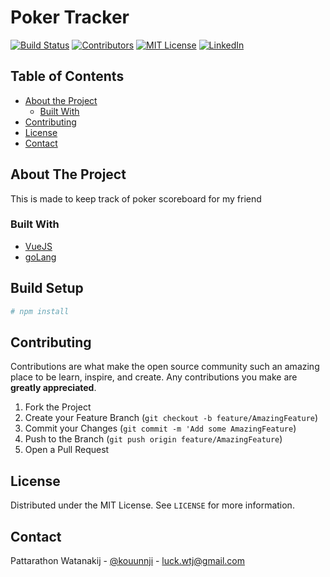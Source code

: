 # Poker Tracker
<!-- PROJECT SHIELDS -->
[![Build Status][build-shield]]()
[![Contributors][contributors-shield]]()
[![MIT License][license-shield]][license-url]
[![LinkedIn][linkedin-shield]][linkedin-url]


<!-- TABLE OF CONTENTS -->
## Table of Contents

* [About the Project](#about-the-project)
  * [Built With](#built-with)
* [Contributing](#contributing)
* [License](#license)
* [Contact](#contact)



<!-- ABOUT THE PROJECT -->
## About The Project

This is made to keep track of poker scoreboard for my friend

### Built With

* [VueJS](https://vuejs.org/)
* [goLang](https://golang.org)

<!-- GETTING STARTED -->
## Build Setup


``` bash
# npm install
```

<!-- CONTRIBUTING -->
## Contributing

Contributions are what make the open source community such an amazing place to be learn, inspire, and create. Any contributions you make are **greatly appreciated**.

1. Fork the Project
2. Create your Feature Branch (`git checkout -b feature/AmazingFeature`)
3. Commit your Changes (`git commit -m 'Add some AmazingFeature`)
4. Push to the Branch (`git push origin feature/AmazingFeature`)
5. Open a Pull Request

<!-- LICENSE -->
## License

Distributed under the MIT License. See `LICENSE` for more information.



<!-- CONTACT -->
## Contact

Pattarathon Watanakij - [@kouunnji](https://twitter.com/kouunnji) - luck.wtj@gmail.com




<!-- MARKDOWN LINKS & IMAGES -->
[build-shield]: https://img.shields.io/badge/build-passing-brightgreen.svg?style=flat-square
[contributors-shield]: https://img.shields.io/badge/contributors-1-orange.svg?style=flat-square
[license-shield]: https://img.shields.io/badge/license-MIT-blue.svg?style=flat-square
[license-url]: https://choosealicense.com/licenses/mit
[linkedin-shield]: https://img.shields.io/badge/-LinkedIn-black.svg?style=flat-square&logo=linkedin&colorB=555
[linkedin-url]: https://www.linkedin.com/in/pattarathon-watanakij-10856a121
[product-screenshot]: https://raw.githubusercontent.com/othneildrew/Best-README-Template/master/screenshot.png
